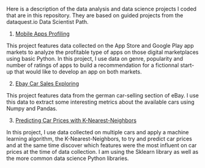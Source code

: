 Here is a description of the data analysis and data science projects I coded that are in this repository.
They are based on guided projects from the dataquest.io Data Scientist Path.

1. [Mobile Apps Profiling](https://github.com/charlesfleury/charlesfleury.datascience/blob/master/dataquest_projects/Mobile_Apps_Profiling/mobile_apps_profiling_cf.ipynb)

This project features data collected on the App Store and Google Play app markets to analyze the profitable type of apps on those digital marketplaces using basic Python.
In this project, I use data on genre, popularity and number of ratings of apps to build a recommendation for a fictionnal start-up that would like to develop an app on both markets.

2. [Ebay Car Sales Exploring](https://github.com/charlesfleury/charlesfleury.datascience/blob/master/dataquest_projects/EBay_Car_Sales_Exploring/eBay_Car_Sales_Project_cf.ipynb)

This project features data from the german car-selling section of eBay. I use this data to extract some interesting metrics about the available cars using Numpy and Pandas.

3. [Predicting Car Prices with K-Nearest-Neighbors](https://github.com/charlesfleury/charlesfleury.datascience/blob/master/dataquest_projects/Predicting_Car_Prices_Machine_Learning/predicting_car_prices.ipynb)

In this project, I use data collected on multiple cars and apply a machine learning algorithm, the K-Nearest-Neighbors, to try and predict car prices and at the same time discover which features were the most influent on car prices at the time of data collection. I am using the Sklearn library as well as the more common data science Python libraries.
